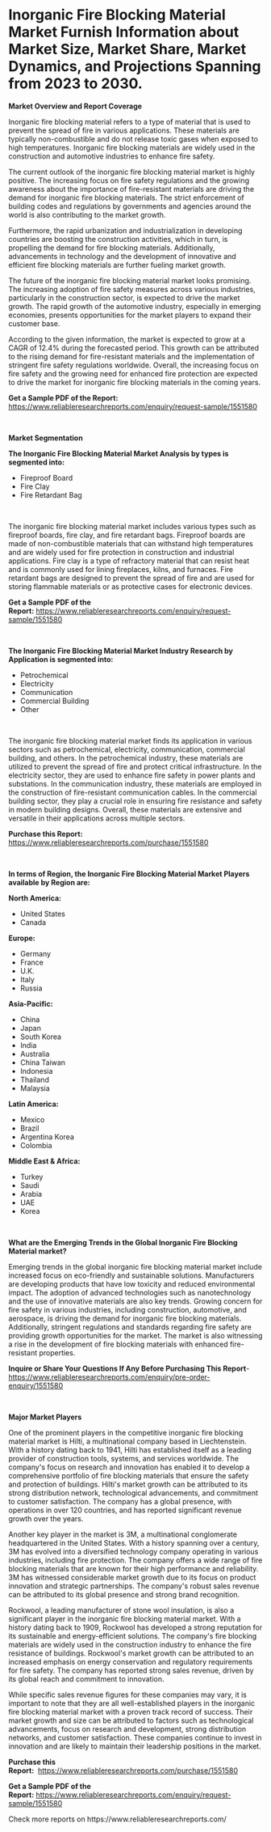 <p><h1>Inorganic Fire Blocking Material Market Furnish Information about Market Size, Market Share, Market Dynamics, and Projections Spanning from 2023 to 2030.</h1></p><p><strong>Market Overview and Report Coverage</strong></p>
<p><p>Inorganic fire blocking material refers to a type of material that is used to prevent the spread of fire in various applications. These materials are typically non-combustible and do not release toxic gases when exposed to high temperatures. Inorganic fire blocking materials are widely used in the construction and automotive industries to enhance fire safety.</p><p>The current outlook of the inorganic fire blocking material market is highly positive. The increasing focus on fire safety regulations and the growing awareness about the importance of fire-resistant materials are driving the demand for inorganic fire blocking materials. The strict enforcement of building codes and regulations by governments and agencies around the world is also contributing to the market growth.</p><p>Furthermore, the rapid urbanization and industrialization in developing countries are boosting the construction activities, which in turn, is propelling the demand for fire blocking materials. Additionally, advancements in technology and the development of innovative and efficient fire blocking materials are further fueling market growth.</p><p>The future of the inorganic fire blocking material market looks promising. The increasing adoption of fire safety measures across various industries, particularly in the construction sector, is expected to drive the market growth. The rapid growth of the automotive industry, especially in emerging economies, presents opportunities for the market players to expand their customer base.</p><p>According to the given information, the market is expected to grow at a CAGR of 12.4% during the forecasted period. This growth can be attributed to the rising demand for fire-resistant materials and the implementation of stringent fire safety regulations worldwide. Overall, the increasing focus on fire safety and the growing need for enhanced fire protection are expected to drive the market for inorganic fire blocking materials in the coming years.</p></p>
<p><strong>Get a Sample PDF of the Report:</strong> <a href="https://www.reliableresearchreports.com/enquiry/request-sample/1551580">https://www.reliableresearchreports.com/enquiry/request-sample/1551580</a></p>
<p>&nbsp;</p>
<p><strong>Market Segmentation</strong></p>
<p><strong>The Inorganic Fire Blocking Material Market Analysis by types is segmented into:</strong></p>
<p><ul><li>Fireproof Board</li><li>Fire Clay</li><li>Fire Retardant Bag</li></ul></p>
<p>&nbsp;</p>
<p><p>The inorganic fire blocking material market includes various types such as fireproof boards, fire clay, and fire retardant bags. Fireproof boards are made of non-combustible materials that can withstand high temperatures and are widely used for fire protection in construction and industrial applications. Fire clay is a type of refractory material that can resist heat and is commonly used for lining fireplaces, kilns, and furnaces. Fire retardant bags are designed to prevent the spread of fire and are used for storing flammable materials or as protective cases for electronic devices.</p></p>
<p><strong>Get a Sample PDF of the Report:</strong>&nbsp;<a href="https://www.reliableresearchreports.com/enquiry/request-sample/1551580">https://www.reliableresearchreports.com/enquiry/request-sample/1551580</a></p>
<p>&nbsp;</p>
<p><strong>The Inorganic Fire Blocking Material Market Industry Research by Application is segmented into:</strong></p>
<p><ul><li>Petrochemical</li><li>Electricity</li><li>Communication</li><li>Commercial Building</li><li>Other</li></ul></p>
<p>&nbsp;</p>
<p><p>The inorganic fire blocking material market finds its application in various sectors such as petrochemical, electricity, communication, commercial building, and others. In the petrochemical industry, these materials are utilized to prevent the spread of fire and protect critical infrastructure. In the electricity sector, they are used to enhance fire safety in power plants and substations. In the communication industry, these materials are employed in the construction of fire-resistant communication cables. In the commercial building sector, they play a crucial role in ensuring fire resistance and safety in modern building designs. Overall, these materials are extensive and versatile in their applications across multiple sectors.</p></p>
<p><strong>Purchase this Report:</strong>&nbsp; <a href="https://www.reliableresearchreports.com/purchase/1551580">https://www.reliableresearchreports.com/purchase/1551580</a></p>
<p>&nbsp;</p>
<p><strong>In terms of Region, the Inorganic Fire Blocking Material Market Players available by Region are:</strong></p>
<p>
    <p> <strong> North America: </strong>
        <ul>
            <li>United States</li>
            <li>Canada</li>
        </ul>
        </p> 
    <p> <strong> Europe: </strong>
        <ul>
            <li>Germany</li>
            <li>France</li>
            <li>U.K.</li>
            <li>Italy</li>
            <li>Russia</li>
        </ul>
        </p> 
    <p> <strong> Asia-Pacific: </strong>
        <ul>
            <li>China</li>
            <li>Japan</li>
            <li>South Korea</li>
            <li>India</li>
            <li>Australia</li>
            <li>China Taiwan</li>
            <li>Indonesia</li>
            <li>Thailand</li>
            <li>Malaysia</li>
        </ul>
        </p> 
    <p> <strong> Latin America: </strong>
        <ul>
            <li>Mexico</li>
            <li>Brazil</li>
            <li>Argentina Korea</li>
            <li>Colombia</li>
        </ul>
        </p> 
    <p> <strong> Middle East & Africa: </strong>
        <ul>
            <li>Turkey</li>
            <li>Saudi</li>
            <li>Arabia</li>
            <li>UAE</li>
            <li>Korea</li>
        </ul>
    </p>
    </p>
<p>&nbsp;</p>
<p><strong>What are the Emerging Trends in the Global Inorganic Fire Blocking Material market?</strong></p>
<p><p>Emerging trends in the global inorganic fire blocking material market include increased focus on eco-friendly and sustainable solutions. Manufacturers are developing products that have low toxicity and reduced environmental impact. The adoption of advanced technologies such as nanotechnology and the use of innovative materials are also key trends. Growing concern for fire safety in various industries, including construction, automotive, and aerospace, is driving the demand for inorganic fire blocking materials. Additionally, stringent regulations and standards regarding fire safety are providing growth opportunities for the market. The market is also witnessing a rise in the development of fire blocking materials with enhanced fire-resistant properties.</p></p>
<p><strong>Inquire or Share Your Questions If Any Before Purchasing This Report</strong>- <a href="https://www.reliableresearchreports.com/enquiry/pre-order-enquiry/1551580">https://www.reliableresearchreports.com/enquiry/pre-order-enquiry/1551580</a></p>
<p>&nbsp;</p>
<p><strong>Major Market Players</strong></p>
<p><p>One of the prominent players in the competitive inorganic fire blocking material market is Hilti, a multinational company based in Liechtenstein. With a history dating back to 1941, Hilti has established itself as a leading provider of construction tools, systems, and services worldwide. The company's focus on research and innovation has enabled it to develop a comprehensive portfolio of fire blocking materials that ensure the safety and protection of buildings. Hilti's market growth can be attributed to its strong distribution network, technological advancements, and commitment to customer satisfaction. The company has a global presence, with operations in over 120 countries, and has reported significant revenue growth over the years.</p><p>Another key player in the market is 3M, a multinational conglomerate headquartered in the United States. With a history spanning over a century, 3M has evolved into a diversified technology company operating in various industries, including fire protection. The company offers a wide range of fire blocking materials that are known for their high performance and reliability. 3M has witnessed considerable market growth due to its focus on product innovation and strategic partnerships. The company's robust sales revenue can be attributed to its global presence and strong brand recognition.</p><p>Rockwool, a leading manufacturer of stone wool insulation, is also a significant player in the inorganic fire blocking material market. With a history dating back to 1909, Rockwool has developed a strong reputation for its sustainable and energy-efficient solutions. The company's fire blocking materials are widely used in the construction industry to enhance the fire resistance of buildings. Rockwool's market growth can be attributed to an increased emphasis on energy conservation and regulatory requirements for fire safety. The company has reported strong sales revenue, driven by its global reach and commitment to innovation.</p><p>While specific sales revenue figures for these companies may vary, it is important to note that they are all well-established players in the inorganic fire blocking material market with a proven track record of success. Their market growth and size can be attributed to factors such as technological advancements, focus on research and development, strong distribution networks, and customer satisfaction. These companies continue to invest in innovation and are likely to maintain their leadership positions in the market.</p></p>
<p><strong>Purchase this Report:</strong>&nbsp;&nbsp;<a href="https://www.reliableresearchreports.com/purchase/1551580">https://www.reliableresearchreports.com/purchase/1551580</a></p>
<p></p>
<p><strong>Get a Sample PDF of the Report:</strong>&nbsp;<a href="https://www.reliableresearchreports.com/enquiry/request-sample/1551580">https://www.reliableresearchreports.com/enquiry/request-sample/1551580</a></p>
<p>Check more reports on https://www.reliableresearchreports.com/</p>